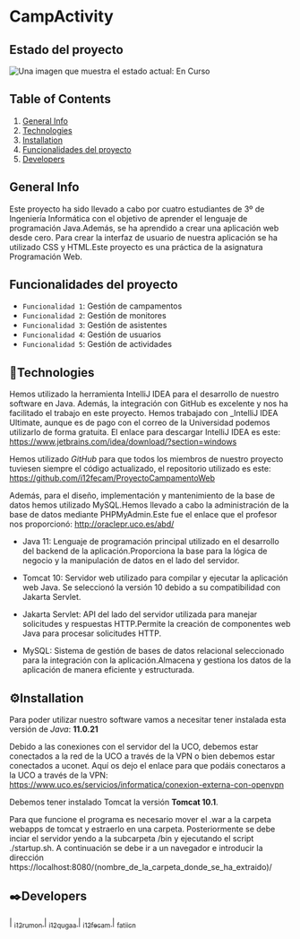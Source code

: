 
<h1>CampActivity</h1>

## Estado del proyecto

<img src="https://img.shields.io/badge/STATUS-TERMINADO%20-green" alt="Una imagen que muestra el estado actual: En Curso">


## Table of Contents
1. [General Info](#general-info)
2. [Technologies](#technologies)
3. [Installation](#installation)
4. [Funcionalidades del proyecto](#funcionalidades-del-proyecto)
5. [Developers](#developers)

## General Info

Este proyecto ha sido llevado a cabo por cuatro estudiantes de 3º de Ingeniería Informática con el objetivo de aprender el lenguaje de programación Java.Además, se ha aprendido a crear una aplicación web desde cero. Para crear la interfaz de usuario de nuestra aplicación se ha utilizado CSS y HTML.Este proyecto es una práctica de la asignatura Programación Web.

## Funcionalidades del proyecto

- `Funcionalidad 1`: Gestión de campamentos
- `Funcionalidad 2`: Gestión de monitores
- `Funcionalidad 3`: Gestión de asistentes
- `Funcionalidad 4`: Gestión de usuarios
- `Funcionalidad 5`: Gestión de actividades
## 🔧Technologies 

Hemos utilizado la herramienta IntelliJ IDEA para el desarrollo de nuestro software en Java. Además, la integración con GitHub es excelente y nos ha facilitado el trabajo en este proyecto.
Hemos trabajado con _IntelliJ IDEA Ultimate, aunque es de pago con el correo de la Universidad podemos utilizarlo de forma gratuita.
El enlace para descargar IntelliJ IDEA es este: https://www.jetbrains.com/idea/download/?section=windows

Hemos utilizado _GitHub_ para que todos los miembros de nuestro proyecto tuviesen siempre el código actualizado, el repositorio utilizado es este:
https://github.com/i12fecam/ProyectoCampamentoWeb

Además, para el diseño, implementación y mantenimiento de la base de datos hemos utilizado MySQL.Hemos llevado a cabo la administración de la base de datos mediante PHPMyAdmin.Este fue el enlace que el profesor nos proporcionó: http://oraclepr.uco.es/abd/

- Java 11:  Lenguaje de programación principal utilizado en el desarrollo del backend de la aplicación.Proporciona la base para la lógica de negocio y la manipulación de datos en el lado del servidor.

- Tomcat 10: Servidor web utilizado para compilar y ejecutar la aplicación web Java. Se seleccionó la versión 10 debido a su compatibilidad con Jakarta Servlet.

- Jakarta Servlet: API del lado del servidor utilizada para manejar solicitudes y respuestas HTTP.Permite la creación de componentes web Java para procesar solicitudes HTTP.

- MySQL: Sistema de gestión de bases de datos relacional seleccionado para la integración con la aplicación.Almacena y gestiona los datos de la aplicación de manera eficiente y estructurada.



## ⚙️Installation

Para poder utilizar nuestro software vamos a necesitar tener instalada esta versión de _Java_: **11.0.21**


Debido a las conexiones con el servidor del la UCO, debemos estar conectados a la red de la UCO a través de la VPN o bien debemos estar conectados a uconet. Aquí os dejo el enlace para que podáis conectaros a la UCO  a través de la VPN:
https://www.uco.es/servicios/informatica/conexion-externa-con-openvpn

Debemos tener instalado Tomcat la versión **Tomcat 10.1**. 

Para que funcione el programa es necesario mover el .war a la carpeta webapps de tomcat y estraerlo en una carpeta. Posteriormente se debe inciar el servidor yendo a la subcarpeta /bin y ejecutando el script ./startup.sh.
A continuación se debe ir a un navegador e introducir la dirección https://localhost:8080/(nombre_de_la_carpeta_donde_se_ha_extraido)/



## ✒️Developers

| [<sub>i12rumon </sub>](https://github.com/i12rumon)
| [<sub>i12qugaa </sub>](https://github.com/i12qugaa)
| [<sub>i12fecam </sub>](https://github.com/i12fecam)
| [<sub>fatiicn </sub>](https://github.com/fatiicn)



